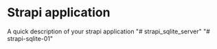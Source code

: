 # Strapi application

A quick description of your strapi application
"# strapi_sqlite_server" 
"# strapi-sqlite-01" 
